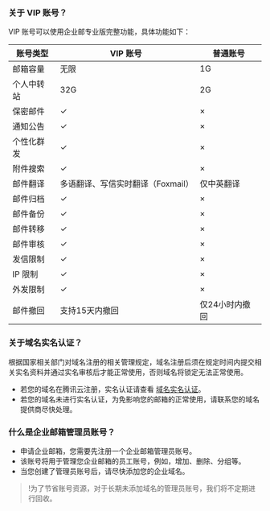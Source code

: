
### 关于 VIP 账号？

VIP 账号可以使用企业邮专业版完整功能，具体功能如下：

| 账号类型  | VIP 账号                | 普通账号     |
|-------|----------------------|----------|
| 邮箱容量  | 无限                   | 1G       |
| 个人中转站 | 32G                  | 2G       |
| 保密邮件  |  &#10003;                   | ×        |
| 通知公告  |  &#10003;                   | ×        |
| 个性化群发 |  &#10003;                  | ×        |
| 附件搜索  |  &#10003;                   | ×        |
| 邮件翻译  | 多语翻译、写信实时翻译（Foxmail） | 仅中英翻译    |
| 邮件归档  |  &#10003;                  | ×        |
| 邮件备份  |  &#10003;                   | ×        |
| 邮件转移  |  &#10003;                    | ×        |
| 邮件审核  |  &#10003;                 | ×        |
| 发信限制  |  &#10003;                   | ×        |
| IP 限制  |  &#10003;                   | ×        |
| 外发限制  |  &#10003;                 | ×        |
| 邮件撤回  | 支持15天内撤回             | 仅24小时内撤回 |



### 关于域名实名认证？

根据国家相关部门对域名注册的相关管理规定，域名注册后须在规定时间内提交相关实名资料并通过实名审核后才能正常使用，否则域名将锁定无法正常使用。
- 若您的域名在腾讯云注册，实名认证请查看 [域名实名认证](https://cloud.tencent.com/document/product/242/6707)。
- 若您的域名未进行实名认证，为免影响您的邮箱的正常使用，请联系您的域名提供商尽快处理。

### 什么是企业邮箱管理员账号？
- 申请企业邮箱，您需要先注册一个企业邮箱管理员账号。
- 该账号将用于管理您企业邮箱的员工账号，例如，增加、删除、分组等。
- 当您创建了管理员账号后，请尽快添加您的企业域名。

>!为了节省账号资源，对于长期未添加域名的管理员账号，我们将不定期进行回收。


